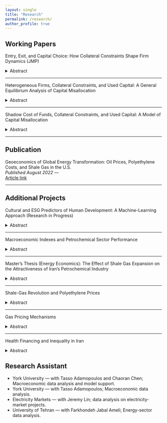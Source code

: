 ```yaml
---
layout: single
title: "Research"
permalink: /research/
author_profile: true
---
```


## Working Papers
Entry, Exit, and Capital Choice: How Collateral Constraints Shape Firm Dynamics (JMP)  
<details><summary>Abstract</summary>
I develop a heterogeneous-firm model with entry, exit, and an explicit choice between new and used capital. Tighter collateral limits and higher entry costs push entrants toward used equipment, compress startup scale, raise early exit, and reduce TFP. Calibration to Vietnamese manufacturing data (2005–2015) quantifies these distortions.
</details>

---

Heterogeneous Firms, Collateral Constraints, and Used Capital: A General Equilibrium Analysis of Capital Misallocation  
<details><summary>Abstract</summary>
A general equilibrium model shows that access to used capital reduces misallocation by relaxing collateral constraints, improving capital allocation, and raising productivity. Firm-level evidence confirms that financially constrained firms make greater use of used capital.
</details>

---

Shadow Cost of Funds, Collateral Constraints, and Used Capital: A Model of Capital Misallocation  
<details><summary>Abstract</summary>
Firms can choose between new and used capital. The lower purchase price of used capital allows constrained firms to expand earlier with more self-financing, improves short-run survival, and reduces the prevalence of chronically small firms. This shifts the vintage mix and mitigates aggregate misallocation.
</details>

---

## Publication
Geoeconomics of Global Energy Transformation: Oil Prices, Polyethylene Costs, and Shale Gas in the U.S.  
*Published August 2022* —  
<a href="https://wsps.ut.ac.ir/article_93569.html" target="_blank" rel="noopener noreferrer">Article link</a>  

---

## Additional Projects
Cultural and ESG Predictors of Human Development: A Machine-Learning Approach (Research in Progress)  
<details><summary>Abstract</summary>
This project uses machine-learning methods to link ESG indicators and cultural values with the Human Development Index (HDI), highlighting how institutions and sustainability shape long-run welfare.
</details>

---

Macroeconomic Indexes and Petrochemical Sector Performance  
<details><summary>Abstract</summary>
This panel VAR study shows that higher deposit rates lower petrochemical stock returns, while exchange-rate and overall market gains raise them. Oil-price increases hurt returns at first, but the effect fades gradually.
</details>

---

Master’s Thesis (Energy Economics): The Effect of Shale Gas Expansion on the Attractiveness of Iran’s Petrochemical Industry  
<details><summary>Abstract</summary>
Global shale gas lowered feedstock costs abroad, intensifying competition and challenging Iran’s export position; domestic exchange-rate and inflation dynamics are also pivotal.
</details>

---

Shale-Gas Revolution and Polyethylene Prices  
<details><summary>Abstract</summary>
Time-series models trace pass-through from shale-driven gas price declines to lower polyethylene prices, revealing strong energy-to-industry transmission.
</details>

---

Gas Pricing Mechanisms  
<details><summary>Abstract</summary>
Policy framework for efficient and equitable natural-gas pricing under natural-monopoly conditions, estimated with GMM to handle endogeneity and dynamics.
</details>

---

Health Financing and Inequality in Iran  
<details><summary>Abstract</summary>
Using province-by-year data, places with higher household income have fewer infant and overall deaths, while more inequality is linked to more deaths. Insurance coverage, education, and health-care capacity also reduce mortality.
</details>


## Research Assistant
- York University — with Tasso Adamopoulos and Chaoran Chen; Macroeconomic data analysis and model support.  
- York University — with Tasso Adamopoulos; Macroeconomic data analysis.  
- Electricity Markets — with Jeremy Lin; data analysis on electricity-market projects.  
- University of Tehran — with Farkhondeh Jabal Ameli; Energy-sector data analysis.  
